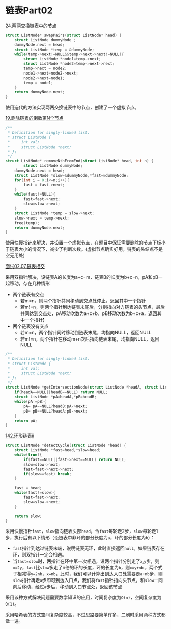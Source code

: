 # 链表Part02



24.两两交换链表中的节点

```c
struct ListNode* swapPairs(struct ListNode* head) {
    struct ListNode dummyNode ;
    dummyNode.next = head;
    struct ListNode *temp = &dummyNode;
    while(temp->next!=NULL&&temp->next->next!=NULL){
        struct ListNode *node1=temp->next;
        struct ListNode *node2=temp->next->next;
        temp->next = node2;
        node1->next=node2->next;
        node2->next=node1;
        temp = node1;
    }
    return dummyNode.next;
}
```

使用迭代的方法实现两两交换链表中的节点，创建了一个虚拟节点。



[19.删除链表的倒数第N个节点](https://leetcode.cn/problems/remove-nth-node-from-end-of-list/description/)

```c
/**
 * Definition for singly-linked list.
 * struct ListNode {
 *     int val;
 *     struct ListNode *next;
 * };
 */
struct ListNode* removeNthFromEnd(struct ListNode* head, int n) {
        struct ListNode dummyNode;
    dummyNode.next = head;
    struct ListNode *slow=&dummyNode,*fast=&dummyNode;
    for(int i = 0;i<=n;i++){
        fast = fast->next;
    }
    while(fast!=NULL){
        fast=fast->next;
        slow=slow->next;
    }
    struct ListNode *temp = slow->next;
    slow->next = temp->next;
    free(temp);
    return dummyNode.next;
}
```

使用快慢指针来解决，并设置一个虚拟节点，在题目中保证需要删除的节点下标小于链表大小的情况下，减少了判断次数。(虚拟节点确实好用，链表的头结点不是空无用处)



[面试02.07.链表相交](https://leetcode.cn/problems/intersection-of-two-linked-lists-lcci/)

采用双指针解决，设链表A的长度为a+c=m，链表B的长度为b+c=n，pA和pB一起移动，存在几种情形

- 两个链表有交点
  - 若m=n，则两个指针共同移动到交点处停止，返回其中一个指针
  - 若m!=n，则两个指针到达链表末尾后，分别指向对方链表的头节点，最后共同达到交点处，pA移动次数为a+c+b，pB移动次数为b+c+a，返回其中一个指针】
- 两个链表没有交点
  - 若m=n，两个指针同时移动到链表末尾，均指向NULL，返回NULL
  - 若m!=n，两个指针在移动m+n次后指向链表末尾，均指向NULL，返回NULL

```c
/**
 * Definition for singly-linked list.
 * struct ListNode {
 *     int val;
 *     struct ListNode *next;
 * };
 */
struct ListNode *getIntersectionNode(struct ListNode *headA, struct ListNode *headB) {
    if(headA==NULL||headB==NULL) return NULL;
    struct ListNode *pA=headA,*pB=headB;
    while(pA!=pB){
        pA= pA==NULL?headB:pA->next;
        pB= pB==NULL?headA:pB->next;
    }
    return pA;
}
```



[142.环形链表ii](https://leetcode.cn/problems/linked-list-cycle-ii/description/)

```c
struct ListNode *detectCycle(struct ListNode *head) {
    struct ListNode *fast=head,*slow=head;
    while(true){
        if(fast==NULL||fast->next==NULL) return NULL;
        slow=slow->next;
        fast=fast->next->next;
        if(slow==fast) break;
    }

    fast = head;
    while(fast!=slow){
        fast=fast->next;
        slow=slow->next;
    }

    return slow;
}
```

采用快慢指针`fast`，`slow`指向链表头部`head`，令`fast`每轮走2步，`slow`每轮走1步，执行后有以下情形（设链表中非环的部分长度为`a`，环的部分长度为`b`）：

-  `fast`指针到达过链表末端，说明链表无环，此时直接返回`null`。如果链表存在环，则双指针一定会相遇。
- 当`fast=slow`时，两指针在环中第一次相遇，设两个指针分别走了`x`,`y`步，则`x=2y`，`fast`比`slow`多走了n倍的环的长度，环的长度为`b`，则`x=y+nb` ，两个式子相减得`y=2nb`，`x=nb`，此时，我们可以计算出到达入口处需要走`a+nb`步，则`slow`指针再走`a`步即可到达入口点，我们将`fast`指针指向头节点，和`slow`一同向后移动，经过`a`步后，移动到入口节点处，返回该节点

采用该种方式解决问题需要数学知识的应用，时间复杂度为`O(n)`，空间复杂度为`O(1)`。

采用哈希表的方式空间复杂度较高，不过思路要简单许多，二刷时采用两种方式都做一遍。
